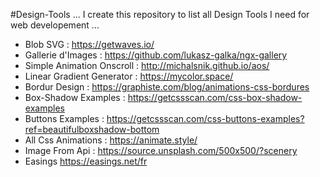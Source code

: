 #Design-Tools
...
I create this repository to list all Design Tools I need for web developement
...
- Blob SVG : https://getwaves.io/
- Gallerie d'Images : https://github.com/lukasz-galka/ngx-gallery
- Simple Animation Onscroll : http://michalsnik.github.io/aos/
- Linear Gradient Generator : https://mycolor.space/
- Bordur Design : https://graphiste.com/blog/animations-css-bordures
- Box-Shadow Examples : https://getcssscan.com/css-box-shadow-examples
- Buttons Examples : https://getcssscan.com/css-buttons-examples?ref=beautifulboxshadow-bottom
- All Css Animations : https://animate.style/
- Image From Api : https://source.unsplash.com/500x500/?scenery 
- Easings https://easings.net/fr
